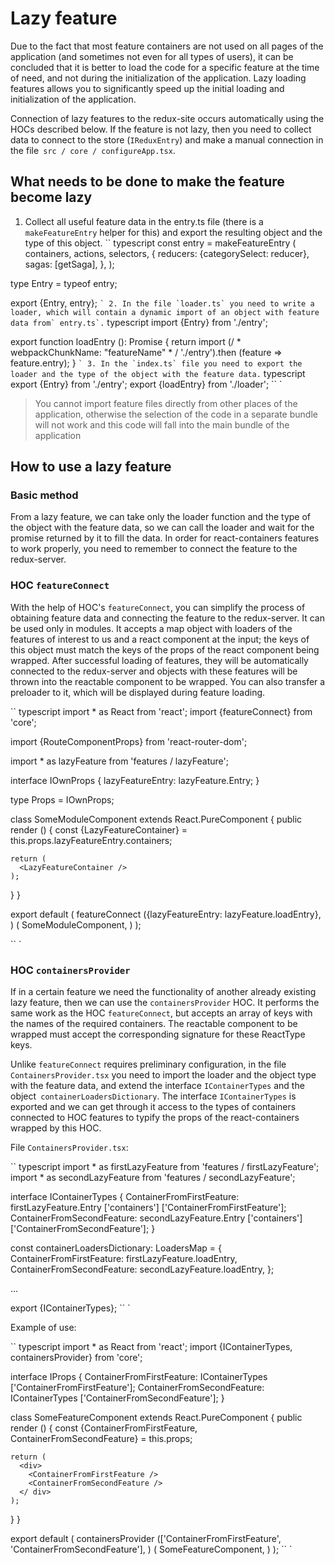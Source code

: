 ﻿# Lazy feature

Due to the fact that most feature containers are not used on all pages of the application (and sometimes not even for all types of users), it can be concluded that it is better to load the code for a specific feature at the time of need, and not during the initialization of the application. Lazy loading features allows you to significantly speed up the initial loading and initialization of the application.

Connection of lazy features to the redux-site occurs automatically using the HOCs described below. If the feature is not lazy, then you need to collect data to connect to the store (`IReduxEntry`) and make a manual connection in the file` src / core / configureApp.tsx`.

## What needs to be done to make the feature become lazy

1. Collect all useful feature data in the entry.ts file (there is a `makeFeatureEntry` helper for this) and export the resulting object and the type of this object.
`` typescript
const entry = makeFeatureEntry (
  containers, actions, selectors,
  {
    reducers: {categorySelect: reducer},
    sagas: [getSaga],
  },
);

type Entry = typeof entry;

export {Entry, entry};
`` `
2. In the file `loader.ts` you need to write a loader, which will contain a dynamic import of an object with feature data from` entry.ts`.
`` typescript
import {Entry} from './entry';

export function loadEntry (): Promise <Entry> {
  return import (/ * webpackChunkName: "featureName" * / './entry').then (feature => feature.entry);
}
`` `
3. In the `index.ts` file you need to export the loader and the type of the object with the feature data.
`` typescript
export {Entry} from './entry';
export {loadEntry} from './loader';
`` `
> You cannot import feature files directly from other places of the application, otherwise the selection of the code in a separate bundle will not work and this code will fall into the main bundle of the application

## How to use a lazy feature

### Basic method

From a lazy feature, we can take only the loader function and the type of the object with the feature data, so we can call the loader and wait for the promise returned by it to fill the data. In order for react-containers features to work properly, you need to remember to connect the feature to the redux-server.

### HOC `featureConnect`

With the help of HOC's `featureConnect`, you can simplify the process of obtaining feature data and connecting the feature to the redux-server. It can be used only in modules. It accepts a map object with loaders of the features of interest to us and a react component at the input; the keys of this object must match the keys of the props of the react component being wrapped. After successful loading of features, they will be automatically connected to the redux-server and objects with these features will be thrown into the reactable component to be wrapped. You can also transfer a preloader to it, which will be displayed during feature loading.

`` typescript
import * as React from 'react';
import {featureConnect} from 'core';

import {RouteComponentProps} from 'react-router-dom';

import * as lazyFeature from 'features / lazyFeature';

interface IOwnProps {
  lazyFeatureEntry: lazyFeature.Entry;
}

type Props = IOwnProps;

class SomeModuleComponent extends React.PureComponent <Props> {
  public render () {
    const {LazyFeatureContainer} = this.props.lazyFeatureEntry.containers;

    return (
      <LazyFeatureContainer />
    );
  }
}

export default (
  featureConnect ({lazyFeatureEntry: lazyFeature.loadEntry}, <Preloader />) (
    SomeModuleComponent,
  )
);

`` `

### HOC `containersProvider`

If in a certain feature we need the functionality of another already existing lazy feature, then we can use the `containersProvider` HOC. It performs the same work as the HOC `featureConnect`, but accepts an array of keys with the names of the required containers. The reactable component to be wrapped must accept the corresponding signature for these ReactType keys.

Unlike `featureConnect` requires preliminary configuration, in the file` ContainersProvider.tsx` you need to import the loader and the object type with the feature data, and extend the interface `IContainerTypes` and the object` containerLoadersDictionary`. The interface `IContainerTypes` is exported and we can get through it access to the types of containers connected to HOC features to typify the props of the react-containers wrapped by this HOC.

File `ContainersProvider.tsx`:

`` typescript
import * as firstLazyFeature from 'features / firstLazyFeature';
import * as secondLazyFeature from 'features / secondLazyFeature';

interface IContainerTypes {
  ContainerFromFirstFeature: firstLazyFeature.Entry ['containers'] ['ContainerFromFirstFeature'];
  ContainerFromSecondFeature: secondLazyFeature.Entry ['containers'] ['ContainerFromSecondFeature'];
}

const containerLoadersDictionary: LoadersMap = {
  ContainerFromFirstFeature: firstLazyFeature.loadEntry,
  ContainerFromSecondFeature: secondLazyFeature.loadEntry,
};

...

export {IContainerTypes};
`` `

Example of use:

`` typescript
import * as React from 'react';
import {IContainerTypes, containersProvider} from 'core';

interface IProps {
  ContainerFromFirstFeature: IContainerTypes ['ContainerFromFirstFeature'];
  ContainerFromSecondFeature: IContainerTypes ['ContainerFromSecondFeature'];
}

class SomeFeatureComponent extends React.PureComponent <IProps> {
  public render () {
    const {ContainerFromFirstFeature, ContainerFromSecondFeature} = this.props;

    return (
      <div>
        <ContainerFromFirstFeature />
        <ContainerFromSecondFeature />
      </ div>
    );
  }
}

export default (
  containersProvider (['ContainerFromFirstFeature', 'ContainerFromSecondFeature'], <Preloader />) (
    SomeFeatureComponent,
  )
);
`` `